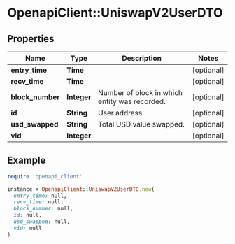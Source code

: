 # OpenapiClient::UniswapV2UserDTO

## Properties

| Name | Type | Description | Notes |
| ---- | ---- | ----------- | ----- |
| **entry_time** | **Time** |  | [optional] |
| **recv_time** | **Time** |  | [optional] |
| **block_number** | **Integer** | Number of block in which entity was recorded. | [optional] |
| **id** | **String** | User address. | [optional] |
| **usd_swapped** | **String** | Total USD value swapped. | [optional] |
| **vid** | **Integer** |  | [optional] |

## Example

```ruby
require 'openapi_client'

instance = OpenapiClient::UniswapV2UserDTO.new(
  entry_time: null,
  recv_time: null,
  block_number: null,
  id: null,
  usd_swapped: null,
  vid: null
)
```

